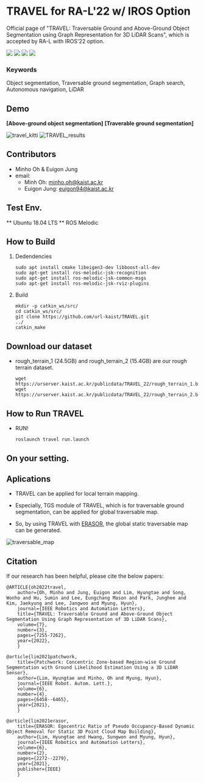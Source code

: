# TRAVEL for RA-L'22 w/ IROS Option
Official page of "TRAVEL: Traversable Ground and Above-Ground Object Segmentation using Graph Representation for 3D LiDAR Scans", which is accepted by RA-L with IROS'22 option.

<a href="https://www.youtube.com/watch?v=B3CWXAsPwzU"><img src="https://img.shields.io/badge/YouTube-FF0000.svg"/></a>
<a href="https://www.youtube.com/watch?v=GjLxv8jRM9Y&t=19s"><img src="https://img.shields.io/badge/YouTube-FF0000.svg"/></a>
<a href="https://ieeexplore.ieee.org/document/9794594"><img src="https://img.shields.io/badge/RA_L-9794594-004088.svg"/></a>
<a href="https://arxiv.org/abs/2206.03190"><img src="https://img.shields.io/badge/arXiv-2206.03190-004088.svg"/></a>

### Keywords
Object segmentation, Traversable ground segmentation, Graph search, Autonomous navigation, LiDAR

## Demo

**[Above-ground object segmentation]**                  **[Traverable ground segmentation]**

![travel_kitti](https://user-images.githubusercontent.com/47359642/193223368-d43133ec-c231-4e50-90e0-98aa0bf3a5df.gif)
![TRAVEL_results](https://user-images.githubusercontent.com/47359642/193215974-e0e01e73-d578-458d-992f-69069b349b89.png)

## Contributors
- Minho Oh & Euigon Jung
- email: 
    - Minh Oh: minho.oh@kaist.ac.kr
    - Euigon Jung: euigon94@kaist.ac.kr

## Test Env.
** Ubuntu 18.04 LTS
** ROS Melodic

## How to Build
1. Dedendencies
    ```
    sudo apt install cmake libeigen3-dev libboost-all-dev
    sudo apt-get install ros-melodic-jsk-recognition
    sudo apt-get install ros-melodic-jsk-common-msgs
    sudo apt-get install ros-melodic-jsk-rviz-plugins
    ```
2. Build
    ```
    mkdir -p catkin_ws/src/
    cd catkin_ws/src/
    git clone https://github.com/url-kaist/TRAVEL.git
    ../
    catkin_make
    ```

## Download our dataset
- rough_terrain_1 (24.5GB) and rough_terrain_2 (15.4GB) are our rough terrain dataset.
    
    ```
    wget https://urserver.kaist.ac.kr/publicdata/TRAVEL_22/rough_terrain_1.bag
    wget https://urserver.kaist.ac.kr/publicdata/TRAVEL_22/rough_terrain_2.bag
    ```
    
## How to Run TRAVEL
- RUN!
    ```
    roslaunch travel run.launch
    ```

## On your setting.


## Aplications
- TRAVEL can be applied for local terrain mapping.

- Especially, TGS module of TRAVEL, which is for traversable ground segmentation, can be applied for global traversable map.

- So, by using TRAVEL with [ERASOR](https://github.com/LimHyungTae/ERASOR), the global static traversable map can be generated. 

![traversable_map](https://user-images.githubusercontent.com/47359642/193323305-288da2c8-5083-45e8-8781-815ae8ee592d.png)

## Citation
If our research has been helpful, please cite the below papers:

```
@ARTICLE{oh2022travel,  
    author={Oh, Minho and Jung, Euigon and Lim, Hyungtae and Song, Wonho and Hu, Sumin and Lee, Eungchang Mason and Park, Junghee and Kim, Jaekyung and Lee, Jangwoo and Myung, Hyun},  
    journal={IEEE Robotics and Automation Letters},   
    title={TRAVEL: Traversable Ground and Above-Ground Object Segmentation Using Graph Representation of 3D LiDAR Scans},   
    volume={7},  
    number={3},  
    pages={7255-7262},  
    year={2022},
    }
```
```
@article{lim2021patchwork,
    title={Patchwork: Concentric Zone-based Region-wise Ground Segmentation with Ground Likelihood Estimation Using a 3D LiDAR Sensor},
    author={Lim, Hyungtae and Minho, Oh and Myung, Hyun},
    journal={IEEE Robot. Autom. Lett.},
    volume={6},
    number={4},
    pages={6458--6465},
    year={2021},
    }
```
```
@article{lim2021erasor,
    title={ERASOR: Egocentric Ratio of Pseudo Occupancy-Based Dynamic Object Removal for Static 3D Point Cloud Map Building},
    author={Lim, Hyungtae and Hwang, Sungwon and Myung, Hyun},
    journal={IEEE Robotics and Automation Letters},
    volume={6},
    number={2},
    pages={2272--2279},
    year={2021},
    publisher={IEEE}
    }
```
